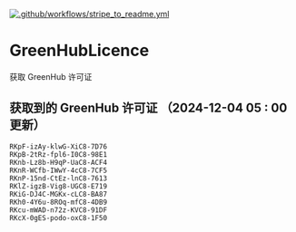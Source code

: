 [![.github/workflows/stripe_to_readme.yml](https://github.com/zjx-kimi/GreenHubLicence/actions/workflows/stripe_to_readme.yml/badge.svg)](https://github.com/zjx-kimi/GreenHubLicence/actions/workflows/stripe_to_readme.yml)
# GreenHubLicence
获取 GreenHub 许可证
## 获取到的 GreenHub 许可证 （2024-12-04 05 : 00 更新）
```
RKpF-izAy-klwG-XiC8-7D76
RKpB-2tRz-fpl6-I0C8-98E1
RKnb-Lz8b-H9qP-UaC8-ACF4
RKnR-WCfb-IWwY-4cC8-7CF5
RKnP-15nd-CtEz-lnC8-7613
RKlZ-igzB-Vig8-UGC8-E719
RKiG-DJ4C-MGKx-cLC8-BA87
RKh0-4Y6u-8ROq-mfC8-4DB9
RKcu-mWAD-n72z-KVC8-91DF
RKcX-0gES-podo-oxC8-1F50
```
